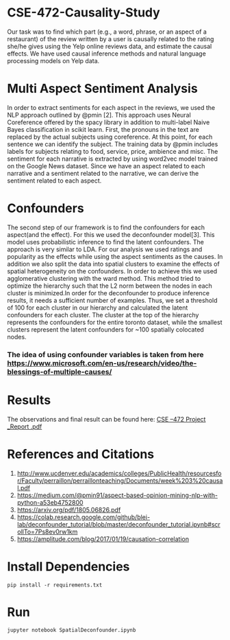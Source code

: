# CSE-472-Causality-Study
Our task was to find which part (e.g., a word, phrase, or an aspect of a restaurant) of the review written by a user is causally related to the rating she/he gives using the Yelp online reviews data, and estimate the causal effects. 
We have used causal inference methods and  natural language processing models on Yelp data.

# Multi Aspect Sentiment Analysis
In order to extract sentiments for each aspect in the reviews, we
used the NLP approach outlined by @pmin [2]. This approach uses Neural
Coreference offered by the spacy library in addition to multi-label Naive
Bayes classification in scikit learn. First, the pronouns in the text are
replaced by the actual subjects using coreference. At this point, for each
sentence we can identify the subject. The training data by @pmin includes
labels for subjects relating to food, service, price, ambience and misc. The
sentiment for each narrative is extracted by using word2vec model trained
on the Google News dataset. Since we have an aspect related to each
narrative and a sentiment related to the narrative, we can derive the
sentiment related to each aspect.

# Confounders
The second step of our framework is to find the confounders for
each aspect(and the effect). For this we used the deconfounder model[3].
This model uses probabilistic inference to find the latent confounders. The
approach is very similar to LDA.
For our analysis we used ratings and popularity as the effects while
using the aspect sentiments as the causes. In addition we also split the
data into spatial clusters to examine the effects of spatial heterogeneity
on the confounders. In order to achieve this we used agglomerative
clustering with the ward method. This method tried to optimize the
hierarchy such that the L2 norm between the nodes in each cluster is
minimized.In order for the deconfounder to produce inference results, it needs
a sufficient number of examples. Thus, we set a threshold of 100 for each
cluster in our hierarchy and calculated the latent confounders for each
cluster. The cluster at the top of the hierarchy represents the confounders
for the entire toronto dataset, while the smallest clusters represent the
latent confounders for ~100 spatially colocated nodes.
### The idea of using confounder variables is taken from here https://www.microsoft.com/en-us/research/video/the-blessings-of-multiple-causes/

# Results
The observations and final result can be found here: [CSE –472 Project _Report .pdf](https://github.com/rajat641/CMS-CSE324-WebProgramming/files/4026496/CSE.472.Project._Report.pdf)



# References and Citations
1. http://www.ucdenver.edu/academics/colleges/PublicHealth/resourcesfor/Faculty/perraillon/perraillonteaching/Documents/week%203%20causal.pdf
2. https://medium.com/@pmin91/aspect-based-opinion-mining-nlp-with-python-a53eb4752800
3. https://arxiv.org/pdf/1805.06826.pdf
4. https://colab.research.google.com/github/blei-lab/deconfounder_tutorial/blob/master/deconfounder_tutorial.ipynb#scrollTo=7Ps8ev0rw1km
5. https://amplitude.com/blog/2017/01/19/causation-correlation


# Install Dependencies
`pip install -r requirements.txt`

# Run

`jupyter notebook SpatialDeconfounder.ipynb`

